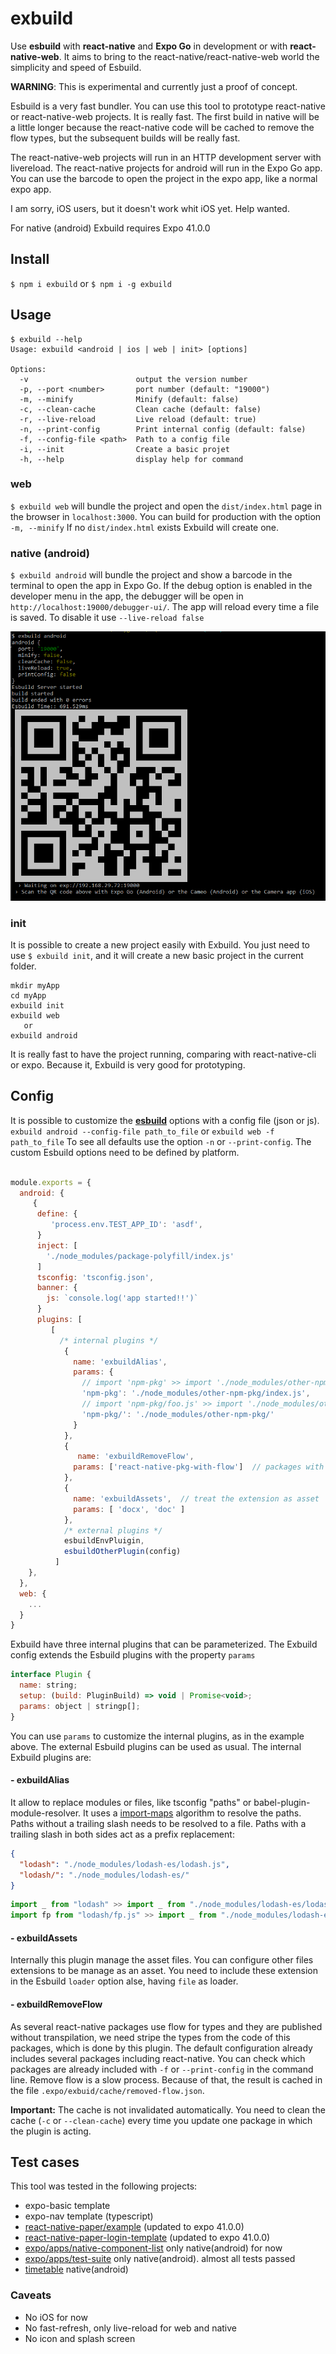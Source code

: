 # exbuild

Use **esbuild** with **react-native** and **Expo Go** in development or with **react-native-web**.
It aims to bring to the react-native/react-native-web world the simplicity and speed of Esbuild.

**WARNING**: This is experimental and currently just a proof of concept.

Esbuild is a very fast bundler. You can use this tool to prototype react-native or react-native-web projects. It is really fast. The first build in native will be a little longer because the react-native code will be cached to remove the flow types, but the subsequent builds will be really fast.

The react-native-web projects will run in an HTTP development server with livereload. The react-native projects for android will run in the Expo Go app. You can use the barcode to open the project in the expo app, like a normal expo app.

I am sorry, iOS users, but it doesn't work whit iOS yet. Help wanted.

For native (android) Exbuild requires Expo 41.0.0

## Install

`$ npm i exbuild`
or
`$ npm i -g exbuild`

## Usage

```
$ exbuild --help
Usage: exbuild <android | ios | web | init> [options]

Options:
  -v                        output the version number
  -p, --port <number>       port number (default: "19000")
  -m, --minify              Minify (default: false)
  -c, --clean-cache         Clean cache (default: false)
  -r, --live-reload         Live reload (default: true)
  -n, --print-config        Print internal config (default: false)
  -f, --config-file <path>  Path to a config file
  -i, --init                Create a basic projet
  -h, --help                display help for command
```

### web

`$ exbuild web` will bundle the project and open the `dist/index.html` page in the browser in `localhost:3000`.
You can build for production with the option `-m, --minify`
If no `dist/index.html` exists Exbuild will create one.

### native (android)

`$ exbuild android` will bundle the project and show a barcode in the terminal to open the app in Expo Go. If the debug option is enabled in the developer menu in the app, the debugger will be open in `http://localhost:19000/debugger-ui/`.
The app will reload every time a file is saved. To disable it use `--live-reload false`

![](assets/console-barcode.png)

### init

It is possible to create a new project easily with Exbuild. You just need to use `$ exbuild init`, and it will create a new basic project in the current folder.

```
mkdir myApp
cd myApp
exbuild init
exbuild web
   or
exbuild android
```

It is really fast to have the project running, comparing with react-native-cli or expo.
Because it, Exbuild is very good for prototyping.

## Config

It is possible to customize the [**esbuild**](https://esbuild.github.io/api/#build-api) options with a config file (json or js).
`exbuild android --config-file path_to_file` or `exbuild web -f path_to_file`
To see all defaults use the option `-n` or `--print-config`.
The custom Esbuild options need to be defined by platform.

```javascript

module.exports = {
  android: {
     {
      define: {
         'process.env.TEST_APP_ID': 'asdf',
      }
      inject: [
        './node_modules/package-polyfill/index.js'
      ]
      tsconfig: 'tsconfig.json',
      banner: {
        js: `console.log('app started!!')`
      }
      plugins: [
         [
           /* internal plugins */
            {
              name: 'exbuildAlias',
              params: {
                // import 'npm-pkg' >> import './node_modules/other-npm-pkg/index.js'
                'npm-pkg': './node_modules/other-npm-pkg/index.js',
                // import 'npm-pkg/foo.js' >> import './node_modules/other-npm-pkg/foo.js'
                'npm-pkg/': './node_modules/other-npm-pkg/'
              }
            },
            {
               name: 'exbuildRemoveFlow',
              params: ['react-native-pkg-with-flow']  // packages with flow types
            },
            {
              name: 'exbuildAssets',  // treat the extension as asset
              params: [ 'docx', 'doc' ]
            },
            /* external plugins */
            esbuildEnvPluigin,
            esbuildOtherPlugin(config)
          ]
    },
  },
  web: {
    ...
  }
}

```

Exbuild have three internal plugins that can be parameterized.
The Exbuild config extends the Esbuild plugins with the property `params`

```javascript
interface Plugin {
  name: string;
  setup: (build: PluginBuild) => void | Promise<void>;
  params: object | stringp[];
}
```

You can use `params` to customize the internal plugins, as in the example above.
The external Esbuild plugins can be used as usual.
The internal Exbuild plugins are:

#### - exbuildAlias

It allow to replace modules or files, like tsconfig "paths" or babel-plugin-module-resolver.
It uses a [import-maps](https://github.com/WICG/import-maps) algorithm to resolve the paths.
Paths without a trailing slash needs to be resolved to a file.
Paths with a trailing slash in both sides act as a prefix replacement:

```json
{
  "lodash": "./node_modules/lodash-es/lodash.js",
  "lodash/": "./node_modules/lodash-es/"
}
```

```javascript
import _ from "lodash" >> import _ from "./node_modules/lodash-es/lodash.js"
import fp from "lodash/fp.js" >> import _ from "./node_modules/lodash-es/fp.js"
```

#### - exbuildAssets

Internally this plugin manage the asset files.
You can configure other files extensions to be manage as an asset.
You need to include these extension in the Esbuild `loader` option alse, having `file` as loader.

#### - exbuildRemoveFlow

As several react-native packages use flow for types and they are published without transpilation, we need stripe the types from the code of this packages, which is done by this plugin.
The default configuration already includes several packages including react-native.
You can check which packages are already included with `-f` or `--print-config` in the command line.
Remove flow is a slow process. Because of that, the result is cached in the file `.expo/exbuid/cache/removed-flow.json`.

**Important:** The cache is not invalidated automatically. You need to clean the cache (`-c` or `--clean-cache`) every time you update one package in which the plugin is acting.

## Test cases

This tool was tested in the following projects:

- expo-basic template
- expo-nav template (typescript)
- [react-native-paper/example](https://github.com/callstack/react-native-paper/tree/main/example) (updated to expo 41.0.0)
- [react-native-paper-login-template](https://github.com/callstack/react-native-paper-login-template) (updated to expo 41.0.0)
- [expo/apps/native-component-list](expo/tree/master/apps/native-component-list) only native(android) for now
- [expo/apps/test-suite](https://github.com/expo/expo/tree/master/apps/test-suite) only native(android). almost all tests passed
- [timetable](https://github.com/EarlGeorge/timetable) native(android)

### Caveats

- No iOS for now
- No fast-refresh, only live-reload for web and native
- No icon and splash screen
